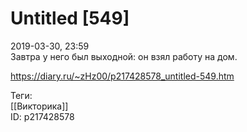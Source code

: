Untitled [549]
===============

   
 2019-03-30, 23:59   
  Завтра у него был выходной: он взял работу на дом.   
    
 <https://diary.ru/~zHz00/p217428578_untitled-549.htm>   
   
 Теги:   
 [[Викторика]]   
 ID: p217428578